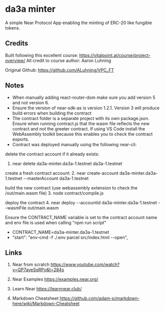 # da3a minter
 A simple Near Protocol App enabling the minting of ERC-20 like fungible tokens. 

##  Credits  
Built following this excellent course: https://vitalpoint.ai/course/project-overview/
All credit to course author: Aaron Luhning

Original Github: https://github.com/ALuhning/VPC_FT

##  Notes

- When manually adding react-router-dom make sure you add version 5 and not version 6.
- Ensure the version of near-sdk-as is version 1.2.1. Version 3 will produce build errors when building the contract
- The contract folder is a separate project with its own package.json. Ensure when running contract.js that the wasm file reflects the new contract and not the greeter contract. If using VS Code install the WebAssembly toolkit because this enables you to check the contract exports.
- Contract was deployed manually using the following near-cli: 

delete the contract account if it already exists:
1. near delete da3a-minter.da3a-1.testnet da3a-1.testnet

create a fresh contract account:
2. near create-account da3a-minter.da3a-1.testnet --masterAccount da3a-1.testnet

build the new contract (use webassembly extension to check the /out/main.wasm file)
3. node contract/compile.js

deploy the contract 
4. near deploy --accountId da3a-minter.da3a-1.testnet --wasmFile out/main.wasm

Ensure the CONTRACT_NAME variable is set to the contract account name and env file is used when calling "npm run script"

- CONTRACT_NAME=da3a-minter.da3a-1.testnet
- "start": "env-cmd -f ./.env parcel src/index.html --open",

##  Links

1. Near from scratch
https://www.youtube.com/watch?v=QP7aveSqRPo&t=284s

2. Near Examples 
https://examples.near.org/

3. Learn Near
https://learnnear.club/


4. Markdown Cheatsheet
https://github.com/adam-p/markdown-here/wiki/Markdown-Cheatsheet






